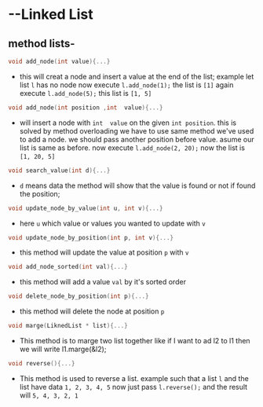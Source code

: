 # --Linked List
## method lists-
 ```cpp
 void add_node(int value){...}
 ```
 - this will creat a node and insert a value at the end of the list; example 
 let list `l` has no node now execute `l.add_node(1);` the list is `[1]` again execute `l.add_node(5);` this list is `[1, 5]`
 ```cpp
 void add_node(int position ,int  value){...}
 ```
 - will insert a node with `int  value` on the given `int position`.
 this is solved by method overloading we have to use same method we've used to add a node. we should pass another position before value. asume our list is same as before. now execute `l.add_node(2, 20);` now the list is `[1, 20, 5]`

 ```cpp
void search_value(int d){...}
```
- `d` means data the method will show that the value is found or not if found the position;
```cpp
void update_node_by_value(int u, int v){...}
```
- here `u` which value or values you wanted to update with `v`
```cpp
void update_node_by_position(int p, int v){...}
```
- this method will update the value at position `p` with `v`
```cpp
void add_node_sorted(int val){...}
```
- this method will add a value `val` by it's sorted order
```cpp
void delete_node_by_position(int p){...}
```
- this method will delete the node at position `p`

```cpp
void marge(LiknedList * list){...}
```
- This method is to marge two list together like if I want to ad l2 to l1 then we will write l1.marge(&l2);
```cpp
void reverse(){...}
```
- This method is used to reverse a list. example such that a list `l`
and the list have data `1, 2, 3, 4, 5` now just pass `l.reverse();`
and the result will `5, 4, 3, 2, 1`
